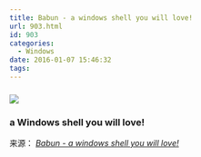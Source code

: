 ```yaml
---
title: Babun - a windows shell you will love!
url: 903.html
id: 903
categories:
  - Windows
date: 2016-01-07 15:46:32
tags:
---
```


### [![](https://raw.githubusercontent.com/babun/babun.github.io/master/images/screenshots/screen_vim.png)](http://babun.github.io/)

### a Windows shell you will love!

来源： _[Babun - a windows shell you will love!](http://babun.github.io/)_